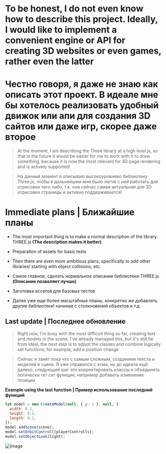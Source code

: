 # To be honest, I do not even know how to describe this project. Ideally, I would like to implement a **convenient engine or API for creating 3D websites or even games**, rather even the latter

# Честно говоря, я даже не знаю как описать этот проект. В идеале мне бы хотелось реализовать **удобный движок или апи для создания 3D сайтов или даже игр**, скорее даже второе

> At the moment, I am describing the Three library at a high level.js, so that in the future it would be easier for me to work with it to draw something, because it is now the most relevant for 3D page rendering and is actively supported!

> На данный момент я описываю высокоуровнево  библиотеку Three.js, чтобы в дальнейшем мне было легче с ней работать для отрисовки чего либо, т.к. она сейчас самая актуальная для 3D отрисовки страницы и активно поддерживается! 

# **Immediate plans | Ближайшие планы**
- The most important thing is to make a normal description of the library. THREE.js **(The description makes it better)**
- Preparation of assets for basic tests
- Then there are even more ambitious plans, specifically to add other libraries! starting with object collisions, etc.

- Самое главное, сделать нормальное описание библиотеки THREE.js **(Описание позволяет лучше)**
- Заготовка ассетов для базовых тестов
- Далее уже еще более масштабные планы, конкретно же добавлять другие библиотеки! начиная с столкновений объектов и т.д

## Last update | Последнее обновление 

> Right now, I'm busy with the most difficult thing so far, creating text and models in the scene. I've already managed this, but it's still far from ideal, the next step is to adjust the classes and combine logically set functions, for example, add a position change

> Cейчас я занят пока что с самым сложным, созданием текста и моделей в сцене. Я уже справился с этим, но до идеала ещё далеко, следующий шаг это корректировать классы и объединить логически гет сет функции, например добавить изменение позиции

**Example using the last function | Пример использование последний функций**

```javascript
let model = new CreateModel(null, { y: 1 }, null, {
  width: 0.1,
  height: 0.1,
  length: 0.1,
});
model.addScene(scene);
model.setOrbitControll(playerControlls);
model.setObjectLook(light);
```

![image](https://github.com/user-attachments/assets/b877391b-a89c-4888-bc8a-df4d4f0f7028)
